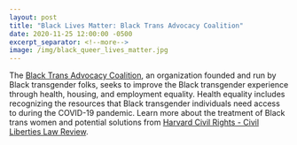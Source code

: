 ```yaml
---
layout: post
title: "Black Lives Matter: Black Trans Advocacy Coalition"
date: 2020-11-25 12:00:00 -0500
excerpt_separator: <!--more-->
image: /img/black_queer_lives_matter.jpg
---
```


The [Black Trans Advocacy Coalition][coalition], an organization founded and run by Black transgender folks, seeks to improve the Black transgender experience through health, housing, and <!--more--> employment equality. Health equality includes recognizing the resources that Black transgender individuals need access to during the COVID-19 pandemic. Learn more about the treatment of Black trans women and potential solutions from [Harvard Civil Rights - Civil Liberties Law Review][law-review].

[coalition]: http://r20.rs6.net/tn.jsp?f=001qmBOYtBCoyOod7zJ2vUloY4lL0m6hRLWDZ4_GaDjs__CfHDn0oYO6LP1U3a5z68Ce-8HnWnk73PGF-RGe56kmkkhxrsMWb2CF81gfYJjoIYz9cMJH3rXnqX5mZGOdJnHK11Aya9oAv2PNL39kXhtFXEuqW3jR9HeMLg7k0CKfYuZM1a-t9QYVpXpxH4JyumqrW-KAjtkqhxf2dtCqeBmUknk0lYV9eX_tRJ7enOBzybIkpR_z5XyaD0be3UUomNp8YerE3dKe2kMWRbq-dZDc7hxiYcwzvNUT__MQzkmzbYt5-R1Oz4ODXAxveLv34mYrjVaJt1-1WV0PcfJ27beP1Z2DBzvCL0T7JJBzGcI_kB-xKj47wCGRIH31wDxxe21PY-oB1DwFleUqujcCyjgfNjeCRnR21oIxznkSC0h85TY7ul_q-vZTp2ePjJ_FEIMPIO5jW7tXbyC8p2poR0ayNsy8IWke0bBUXqBZSlaZltke6ygTixdqqvOPH0xrlu8aqCU8L5-hO6_SfTpB8hhvu5ds-YeK70umNpL9S72fB4zr9SLlXI0QDSFLiD1P8LQGu0Zr2Gs0fTaXnnb6GZtHgVCYUq0cpsJPVAdssVXWcUel9LIWYNaEJ0N8hmWY3N0aKRvDQtNZAK6YgrtKPZdjTrW8ot8OJfRIyLkEPSAUFkf0lNVa_sAKaSeZ9Yf-j7aZYC9MQ2UKYU=&c=xDb2HjP8B0HYCqjQaqJ8Zhslw_E_lKz-rCp9D9D8CR1TT9vrmg158Q==&ch=3S3lxWIf7hqBHuDNdtoQOwfMNlf46Oju2GI12nB2eUIajTdCe5T3oA==
[law-review]: http://r20.rs6.net/tn.jsp?f=001qmBOYtBCoyOod7zJ2vUloY4lL0m6hRLWDZ4_GaDjs__CfHDn0oYO6LP1U3a5z68CSnTm5LNs7OD03xXQhvmja0IBC4UDjYqgffwIhCtJlnc2xiw__N093FMIpGbUUuY4L024y1SC4kKaAhKpEvJfmBm2MxxGU1oGSZv5BvesKnVhOt5cmGHfGRrQVu_IdXE__DXW5PGFMwSrF6pdOtlRk9RiSWfNNV2Y6G57h-8V1gkTb9TOFK8zfZO407B4MWE8bMiGVrOicakLnq4HpZp7uNs_WX_yPLpyeWHIbgDEubIXAZbsOOAIjVFuLevvOwqBs5mB5_33BkJ0U8HlMA535tNFZPF-wriGDwUvpATNCiOmNt8vUm_rxe9_NoM_ktI3QjBQ1WeTvHXMOIYTYlRiEm7LyeGBwBAzdw0HLjqmm26nuN5Dmdtj7aEah9MgEthiqzr7dJdjq4uk2rF49A3GRTJem2cOtl_IxLsTZ0KNxuVGbwwnN3YuhzAUpXQLYr_idqcItrtqAl2qspRvDHS4EpDVsy2ACK3Cj3RHfgv9EAO_LraLtOCnhg2YRrbwwQ328CaxtczKqRynSdVirmBeS94QAQRxq4VixyCHjfJRhlLQPMlbGYYreGIoeg3b45eVhhEq2GewQIsb22J9aiY5ycwUWr3TvD7PfReNwnFAoS-cmIJRr0uZ--f0IoEmAv0eYNjJgQD2b2KqKGReh8JcLFhw1f3KZjUbsCnix6TwZ58Oc7k695UbAV4SYnhO5Qsf&c=xDb2HjP8B0HYCqjQaqJ8Zhslw_E_lKz-rCp9D9D8CR1TT9vrmg158Q==&ch=3S3lxWIf7hqBHuDNdtoQOwfMNlf46Oju2GI12nB2eUIajTdCe5T3oA==
